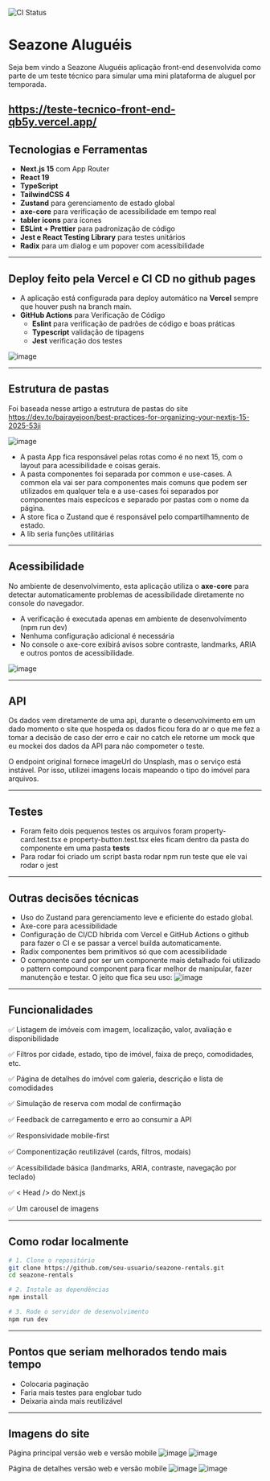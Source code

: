 ![CI Status](https://github.com/LipeSou/teste-tecnico-front-end/actions/workflows/ci.yml/badge.svg)

#  Seazone Aluguéis

Seja bem vindo a Seazone Aluguéis aplicação front-end desenvolvida como parte de um teste técnico para simular uma mini plataforma de aluguel por temporada.

https://teste-tecnico-front-end-qb5y.vercel.app/
---

## Tecnologias e Ferramentas

- **Next.js 15** com App Router
- **React 19**
- **TypeScript**
- **TailwindCSS 4**
- **Zustand** para gerenciamento de estado global
- **axe-core** para verificação de acessibilidade em tempo real
- **tabler icons** para ícones
- **ESLint + Prettier** para padronização de código
- **Jest e React Testing Library** para testes unitários
- **Radix** para um dialog e um popover com acessibilidade

---

## Deploy feito pela Vercel e CI CD no github pages

- A aplicação está configurada para deploy automático na **Vercel** sempre que houver push na branch main.
- **GitHub Actions** para Verificação de Código
  - **Eslint** para verificação de padrões de código e boas práticas
  - **Typescript** validação de tipagens
  - **Jest** verificação dos testes
  
![image](https://github.com/user-attachments/assets/78217efa-1b31-493f-a023-714e8ede48f8)


---

## Estrutura de pastas
Foi baseada nesse artigo a estrutura de pastas do site
https://dev.to/bajrayejoon/best-practices-for-organizing-your-nextjs-15-2025-53ji

![image](https://github.com/user-attachments/assets/be21a92a-b0e2-4f31-9496-d6a15eac9932)

- A pasta App fica responsável pelas rotas como é no next 15, com o layout para acessibilidade e coisas gerais.
- A pasta componentes foi separada por common e use-cases. A common ela vai ser para componentes mais comuns que podem ser utilizados em qualquer tela e a use-cases foi separados por componentes mais especícos e separado por pastas com o nome da página.
- A store fica o Zustand que é responsável pelo compartilhamnento de estado.
- A lib seria funções utilitárias

---

## Acessibilidade
No ambiente de desenvolvimento, esta aplicação utiliza o **axe-core** para detectar automaticamente problemas de acessibilidade diretamente no console do navegador.
- A verificação é executada apenas em ambiente de desenvolvimento (npm run dev)
- Nenhuma configuração adicional é necessária
- No console o axe-core exibirá avisos sobre contraste, landmarks, ARIA e outros pontos de acessibilidade.

![image](https://github.com/user-attachments/assets/c27ca8dc-1105-4968-b7e5-b0ac2f6d6326)

---

## API 
Os dados vem diretamente de uma api, durante o desenvolvimento em um dado momento o site que hospeda os dados ficou fora do ar o que me fez a tomar a decisão de caso der erro e cair no catch ele retorne um mock que eu mockei dos dados da API para não compometer o teste.

O endpoint original fornece imageUrl do Unsplash, mas o serviço está instável. Por isso, utilizei imagens locais mapeando o tipo do imóvel para arquivos.

---

## Testes
- Foram feito dois pequenos testes os arquivos foram property-card.test.tsx e property-button.test.tsx eles ficam dentro da pasta do componente em uma pasta __tests__ 
- Para rodar foi criado um script basta rodar npm run teste que ele vai rodar o jest

---
## Outras decisões técnicas
- Uso do Zustand para gerenciamento leve e eficiente do estado global.
- Axe-core para acessibilidade
- Configuração de CI/CD híbrida com Vercel e GitHub Actions o github para fazer o CI e se passar a vercel builda automaticamente.
- Radix componentes bem primitivos só que com acessibilidade
- O componente card por ser um componente mais detalhado foi utilizado o pattern compound component para ficar melhor de manipular, fazer manutenção e testar. O jeito que fica seu uso:
![image](https://github.com/user-attachments/assets/16f630a4-4d50-4a94-b31b-a5b77d307918)

---
## Funcionalidades
✅ Listagem de imóveis com imagem, localização, valor, avaliação e disponibilidade

✅ Filtros por cidade, estado, tipo de imóvel, faixa de preço, comodidades, etc.

✅ Página de detalhes do imóvel com galeria, descrição e lista de comodidades

✅ Simulação de reserva com modal de confirmação

✅ Feedback de carregamento e erro ao consumir a API

✅ Responsividade mobile-first

✅ Componentização reutilizável (cards, filtros, modais)

✅ Acessibilidade básica (landmarks, ARIA, contraste, navegação por teclado)

✅ < Head /> do Next.js

✅ Um carousel de imagens

---
## Como rodar localmente

```bash
# 1. Clone o repositório
git clone https://github.com/seu-usuario/seazone-rentals.git
cd seazone-rentals

# 2. Instale as dependências
npm install

# 3. Rode o servidor de desenvolvimento
npm run dev
````

---

## Pontos que seriam melhorados tendo mais tempo
- Colocaria paginação
- Faria mais testes para englobar tudo
- Deixaria ainda mais reutilizável


---
## Imagens do site

Página principal versão web e versão mobile
![image](https://github.com/user-attachments/assets/c8d23218-cffb-4367-a1ac-11696bb4ad53)
![image](https://github.com/user-attachments/assets/8dc72ea2-0018-47e7-95eb-80c5ffe34b37)

Página de detalhes versão web e versão mobile
![image](https://github.com/user-attachments/assets/e037761e-cbdb-48fd-a008-1602d57d1b23)
![image](https://github.com/user-attachments/assets/4b455613-0dda-4b20-ab9a-17b2629847f8)


